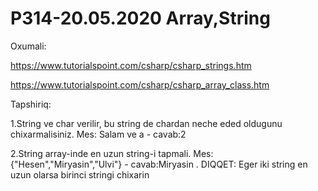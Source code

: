 # P314-20.05.2020 Array,String

Oxumali:

https://www.tutorialspoint.com/csharp/csharp_strings.htm

https://www.tutorialspoint.com/csharp/csharp_array_class.htm

Tapshiriq:

1.String ve char verilir, bu string de chardan neche eded oldugunu chixarmalisiniz. Mes: Salam ve a - cavab:2

2.String array-inde en uzun string-i tapmali. Mes: {"Hesen","Miryasin","Ulvi"} - cavab:Miryasin . DIQQET: Eger iki string en uzun olarsa birinci stringi chixarin
